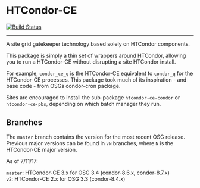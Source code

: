 HTCondor-CE
===========

[![Build Status](https://travis-ci.org/htcondor/htcondor-ce.svg?branch=master)](https://travis-ci.org/htcondor/htcondor-ce)

---

A site grid gatekeeper technology based solely on HTCondor components.

This package is simply a thin set of wrappers around HTCondor, allowing you to
run a HTCondor-CE without disrupting a site HTCondor install.

For example, `condor_ce_q` is the HTCondor-CE equivalent to `condor_q` for the
HTCondor-CE processes.  This package took much of its inspiration - and base 
code - from OSGs condor-cron package.

Sites are encouraged to install the sub-package `htcondor-ce-condor` or
`htcondor-ce-pbs`, depending on which batch manager they run.

## Branches ##

The `master` branch contains the version for the most recent OSG
release. Previous major versions can be found in `vN` branches, where `N` is
the HTCondor-CE major version.

As of 7/11/17:

`master`: HTCondor-CE 3.x for OSG 3.4 (condor-8.6.x, condor-8.7.x)    
`v2`: HTCondor-CE 2.x for OSG 3.3 (condor-8.4.x)

